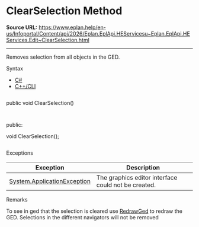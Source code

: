 # ClearSelection Method

**Source URL:** https://www.eplan.help/en-us/Infoportal/Content/api/2026/Eplan.EplApi.HEServicesu~Eplan.EplApi.HEServices.Edit~ClearSelection.html

---

Removes selection from all objects in the GED.

Syntax

- [C#](#i-syntax-CS)
- [C++/CLI](#i-syntax-CPP2005)

```
```
public void ClearSelection()
```
```

```
```
public:

void ClearSelection();
```
```

Exceptions

| Exception | Description |
| --- | --- |
| [System.ApplicationException](#) | The graphics editor interface could not be created. |

Remarks

To see in ged that the selection is cleared use [RedrawGed](Eplan.EplApi.HEServicesu~Eplan.EplApi.HEServices.Edit~RedrawGed.html) to redraw the GED. Selections in the different navigators will not be removed
